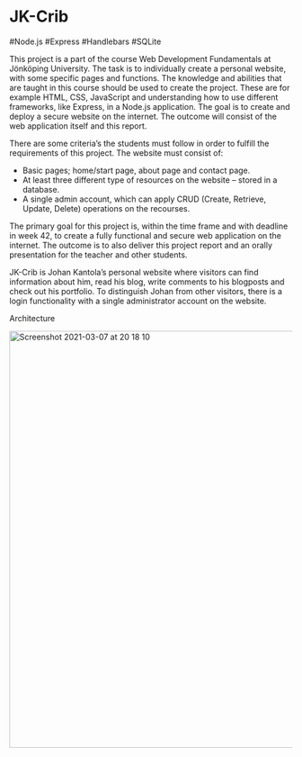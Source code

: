 # JK-Crib
#Node.js #Express #Handlebars #SQLite

This project is a part of the course Web Development Fundamentals at Jönköping University.
The task is to individually create a personal website, with some specific pages and functions. The
knowledge and abilities that are taught in this course should be used to create the project.
These are for example HTML, CSS, JavaScript and understanding how to use different
frameworks, like Express, in a Node.js application. The goal is to create and deploy a secure
website on the internet. The outcome will consist of the web application itself and this report.

There are some criteria’s the students must follow in order to fulfill the requirements of this
project. The website must consist of:
- Basic pages; home/start page, about page and contact page.
- At least three different type of resources on the website – stored in a database.
- A single admin account, which can apply CRUD (Create, Retrieve, Update, Delete)
operations on the recourses.

The primary goal for this project is, within the time frame and with deadline in week 42, to
create a fully functional and secure web application on the internet. The outcome is to also
deliver this project report and an orally presentation for the teacher and other students.


JK-Crib is Johan Kantola’s personal website where visitors can find information about him, read
his blog, write comments to his blogposts and check out his portfolio. To distinguish Johan from
other visitors, there is a login functionality with a single administrator account on the website.

Architecture

<img width="741" alt="Screenshot 2021-03-07 at 20 18 10" src="https://user-images.githubusercontent.com/41270402/110251756-47ae1880-7f82-11eb-98ed-70487e2ee3ec.png">


